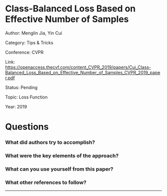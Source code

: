 # Class-Balanced Loss Based on Effective Number of Samples
Author: Menglin Jia, Yin Cui

Category: Tips & Tricks

Conference: CVPR

Link: https://openaccess.thecvf.com/content_CVPR_2019/papers/Cui_Class-Balanced_Loss_Based_on_Effective_Number_of_Samples_CVPR_2019_paper.pdf

Status: Pending

Topic: Loss Function

Year: 2019

# Questions

### What did authors try to accomplish?

### What were the key elements of the approach?

### What can you use yourself from this paper?

### What other references to follow?

---